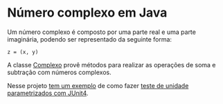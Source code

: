 # Número complexo em Java

Um número complexo é composto por uma parte real e uma parte imaginária, podendo ser representado da seguinte forma:
```
z = (x, y)
```

A classe [Complexo](src/main/java/Complexo.java) provê métodos para realizar as operações de soma e subtração com números complexos.

Nesse projeto [tem um exemplo](src/test/java/TesteSoma.java) de como fazer [teste de unidade parametrizados com JUnit4](https://github.com/junit-team/junit4/wiki/Parameterized-tests).

  